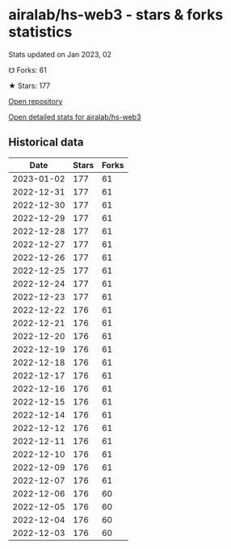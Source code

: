 # airalab/hs-web3 - stars & forks statistics

Stats updated on Jan 2023, 02

☋ Forks: 61

★ Stars: 177

[Open repository](https://github.com/airalab/hs-web3)

[Open detailed stats for airalab/hs-web3](https://reviewgithub.com/rep/airalab/hs-web3)

## Historical data
| Date | Stars | Forks |
|------|-------|-------|
| 2023-01-02 | 177 | 61 | 
| 2022-12-31 | 177 | 61 | 
| 2022-12-30 | 177 | 61 | 
| 2022-12-29 | 177 | 61 | 
| 2022-12-28 | 177 | 61 | 
| 2022-12-27 | 177 | 61 | 
| 2022-12-26 | 177 | 61 | 
| 2022-12-25 | 177 | 61 | 
| 2022-12-24 | 177 | 61 | 
| 2022-12-23 | 177 | 61 | 
| 2022-12-22 | 176 | 61 | 
| 2022-12-21 | 176 | 61 | 
| 2022-12-20 | 176 | 61 | 
| 2022-12-19 | 176 | 61 | 
| 2022-12-18 | 176 | 61 | 
| 2022-12-17 | 176 | 61 | 
| 2022-12-16 | 176 | 61 | 
| 2022-12-15 | 176 | 61 | 
| 2022-12-14 | 176 | 61 | 
| 2022-12-12 | 176 | 61 | 
| 2022-12-11 | 176 | 61 | 
| 2022-12-10 | 176 | 61 | 
| 2022-12-09 | 176 | 61 | 
| 2022-12-07 | 176 | 61 | 
| 2022-12-06 | 176 | 60 | 
| 2022-12-05 | 176 | 60 | 
| 2022-12-04 | 176 | 60 | 
| 2022-12-03 | 176 | 60 | 

